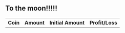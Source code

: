 ## To the moon!!!!!


<link rel="stylesheet" href="https://www.w3schools.com/w3css/4/w3.css">

  
<div class="w3-container">
    <table id="myTable" class="w3-table-all">
        <tbody>
            <tr>
                <th>Coin</th>
                <th>Amount</th>
                <th>Initial Amount</th>
                <th>Profit/Loss</th>
            </tr>
        </tbody>    
    </table>
  </div>
  <p id="totalAmount"></p>
  <p id="profitLoss"></p>
  



<script>

    //NAMES
    const COSMOS = "cosmos";
    const ETHEREUM = "ethereum";
    const SIFCHAIN = "sifchain";
    const USDCOIN = "usd-coin";
    const APECOIN = "apecoin";
    const PARAGEN = "paragen";
    const KADENA = "kadena";
    let coins = [COSMOS,ETHEREUM,SIFCHAIN,USDCOIN,APECOIN,KADENA,PARAGEN];

    //APE
    const APE = {
        "value":0,
        "amount":287.83188,
        "initialamount": 3255.0,
        "ticker": "APE",
        "name": APECOIN,
        "profit":0
    };
    //PARAGEN
    const RGEN = {
        "value":0,
        "amount":10005.0,
        "initialamount": 2773.0,
        "ticker":"RGEN",
        "name": PARAGEN,
        "profit":0
    };
    //KADENA
    const KDA = {
        "value":0,
        "amount":392.87,
        "initialamount": 2605.0,
        "ticker":"KDA",
        "name": KADENA,
        "profit":0
    };
    //LIQUID
    const LIQUID = 2130.0;
        
    let cosmosfarm = {
        "ticker" : COSMOS,
        "sifchainPool" :"atom",
        "div1": "atom",
        "div2": "atomoverall",
        "token":"ATOM",
        "value":0,
        "profit":0,
        "initialAmount":3240,
        "decimals":1000000
    }

    let ethereumfarm = {
        "ticker" : ETHEREUM,
        "sifchainPool" :"eth",
        "div1": "ethereum",
        "div2": "ethereumoverall",
        "token":"ETH",
        "value":0,
        "profit":0,
        "initialAmount":3000,
        "decimals":1000000000000000000
    }

    let usdcfarm = {
        "ticker" : USDCOIN,
        "sifchainPool" :"usdc",
        "div1": "usdc",
        "div2": "usdcoverall",
        "token":"USDC",
        "value":0,
        "profit":0,
        "initialAmount":2400,
        "decimals":1000000
    }

    let mymap;


    var queryString = coins.join(',')


    function getCoinsData() {

        //fetch all coins prices
        fetch('https://api.coingecko.com/api/v3/coins/markets?vs_currency=usd&ids='+queryString)
        .then((response) => response.json())
        .then((data) => {
            mymap = new Map(data.map(object => [object["id"],object["current_price"]]));
            printCoin(APE);
            printCoin(KDA);
            printCoin(RGEN);
        })

        //fetch farm coins tokens
        getFarmData(cosmosfarm);
        getFarmData(ethereumfarm);
        getFarmData(usdcfarm);
    }

    function getFarmData(farm) {

        fetch('https://cors-anywhere.herokuapp.com/https://data.sifchain.finance/beta/pool/'+farm['sifchainPool']+'/liquidityProvider/sif1tn83mw9lryfm38aah8m94kkle8uwzwvfj7n4n5')
        .then(response=>response.json())
        .then((data) => {
            let token1 = data["externalAsset"]["balance"]/farm['decimals'];
            let token2 = data["nativeAsset"]["balance"]/1000000000000000000;
            console.log(mymap);
            farm["value"] = token1*mymap.get(farm["ticker"]) + token2*mymap.get(SIFCHAIN)
            farm["profit"] = farm["value"] - farm["initialAmount"];
            printFarm(farm);
        })
    }

    function printFarm(farm) {
        // document.getElementById(farm["div1"]).innerHTML =  farm["token"] +"/ROWAN: $" +  farm["value"];
        // document.getElementById(farm["div2"]).innerHTML =  "Profit/Loss: $" +  farm["profit"];
        var tbodyRef = document.getElementById('myTable').getElementsByTagName('tbody')[0];

        var newRow = tbodyRef.insertRow();  
        var newCell = newRow.insertCell();  
        var newText = document.createTextNode(farm['token']);
        newCell.appendChild(newText);   
        var newCell = newRow.insertCell();  
        var newText = document.createTextNode(farm["value"]);
        newCell.appendChild(newText);
        var newCell = newRow.insertCell();  
        var newText = document.createTextNode(farm["initialAmount"]);
        newCell.appendChild(newText);
        var newCell = newRow.insertCell();  
        var newText = document.createTextNode(farm["profit"]);
        newCell.appendChild(newText);
        // updateTotal();
    }

    function updateTotal(){
        document.getElementById("totalAmount").innerHTML =  "Total: "+ (cosmosfarm["value"]+ethereumfarm["value"]+usdcfarm["value"],RGEN["value"],KDA["value"],APE["value"]);
        document.getElementById("profitLoss").innerHTML =  "Profit/Loss: "+ (cosmosfarm["profit"]+ethereumfarm["profit"]+usdcfarm["profit"],RGEN["profit"],KDA["profit"],APE["profit"]);
    }

    function printCoin(coin) {
        let currentPrice = mymap.get(coin["name"]);
        coin["profit"] = currentPrice*coin["amount"] - coin["initialamount"]
        coin["value"] = currentPrice*coin["amount"]

        var tbodyRef = document.getElementById('myTable').getElementsByTagName('tbody')[0];

        var newRow = tbodyRef.insertRow();  
        var newCell = newRow.insertCell();  
        var newText = document.createTextNode(coin['ticker']);
        newCell.appendChild(newText);   
        var newCell = newRow.insertCell();  
        var newText = document.createTextNode(coin["value"]);
        newCell.appendChild(newText);   
        var newCell = newRow.insertCell();  
        var newText = document.createTextNode(coin["initialamount"]);
        newCell.appendChild(newText);
        var newCell = newRow.insertCell();  
        var newText = document.createTextNode(coin["profit"]);
        newCell.appendChild(newText);

        // updateTotal();
        // console.log(currentPrice);
        // document.getElementById(coin["ticker"]+"value").innerHTML =  coin["ticker"] +" Current Price - $" + currentPrice;
        // document.getElementById(coin["ticker"]+"holding").innerHTML =  "Amount in "+coin["ticker"]+" $" + currentPrice*coin["amount"];
        // document.getElementById(coin["ticker"]+"overall").innerHTML =  "Profit/Loss: $" +  (currentPrice*coin["amount"] - coin["initialamount"]);
    }

    getCoinsData();


</script>
